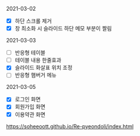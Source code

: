 2021-03-02
- [x] 하단 스크롤 제거
- [x] 창 최소화 시 슬라이드 하단 메모 부분이 짤림

2021-03-03
- [ ] 반응형 테이블
- [ ] 테이블 내용 한줄효과
- [x] 슬라이드 화살표 위치 조정
- [ ] 반응형 햄버거 메뉴

2021-03-05
- [x] 로그인 화면
- [x] 회원가입 화면
- [x] 이용약관 화면

https://soheeoott.github.io/Re-pyeondoli/index.html